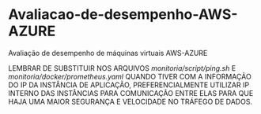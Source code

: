 # Avaliacao-de-desempenho-AWS-AZURE
Avaliação de desempenho de máquinas virtuais AWS-AZURE

LEMBRAR DE SUBSTITUIR NOS ARQUIVOS *monitoria/script/ping.sh* E *monitoria/docker/prometheus.yaml* QUANDO TIVER COM A INFORMAÇÃO DO IP DA INSTÂNCIA DE APLICAÇÃO, PREFERENCIALMENTE UTILIZAR IP INTERNO DAS INSTÂNCIAS PARA COMUNICAÇÃO ENTRE ELAS PARA QUE HAJA UMA MAIOR SEGURANÇA E VELOCIDADE NO TRÁFEGO DE DADOS.

